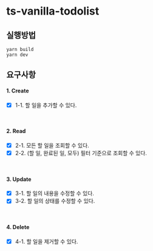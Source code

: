 # ts-vanilla-todolist


## 실행방법
```
yarn build
yarn dev
```

## 요구사항

#### 1. Create

- [x] 1-1. 할 일을 추가할 수 있다.

</br>

#### 2. Read

- [x] 2-1. 모든 할 일을 조회할 수 있다.
- [x] 2-2. (할 일, 완료된 일, 모두) 필터 기준으로 조회할 수 있다.

</br>

#### 3. Update

- [x] 3-1. 할 일의 내용을 수정할 수 있다.
- [x] 3-2. 할 일의 상태를 수정할 수 있다.

</br>

#### 4. Delete

- [x] 4-1. 할 일을 제거할 수 있다.

</br>
